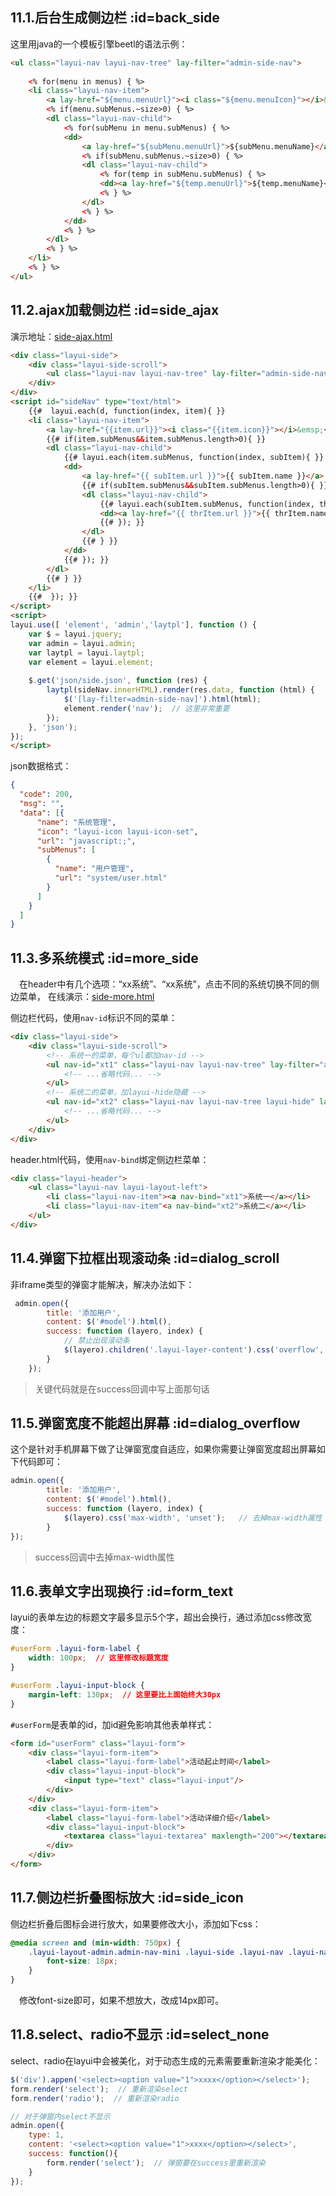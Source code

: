 ## 11.1.后台生成侧边栏  :id=back_side
这里用java的一个模板引擎beetl的语法示例：
```html
<ul class="layui-nav layui-nav-tree" lay-filter="admin-side-nav">
    
    <% for(menu in menus) { %>
    <li class="layui-nav-item">
        <a lay-href="${menu.menuUrl}"><i class="${menu.menuIcon}"></i>&emsp;<cite>${menu.menuName}</cite></a>
        <% if(menu.subMenus.~size>0) { %>
        <dl class="layui-nav-child">
            <% for(subMenu in menu.subMenus) { %>
            <dd>
                <a lay-href="${subMenu.menuUrl}">${subMenu.menuName}</a>
                <% if(subMenu.subMenus.~size>0) { %>
                <dl class="layui-nav-child">
                    <% for(temp in subMenu.subMenus) { %>
                    <dd><a lay-href="${temp.menuUrl}">${temp.menuName}</a></dd>
                    <% } %>
                </dl>
                <% } %>
            </dd>
            <% } %>
        </dl>
        <% } %>
    </li>
    <% } %>
</ul>
```


## 11.2.ajax加载侧边栏  :id=side_ajax

演示地址：[side-ajax.html](https://demo.easyweb.vip/iframe/page/example/side-ajax.html)

```html
<div class="layui-side">
    <div class="layui-side-scroll">
        <ul class="layui-nav layui-nav-tree" lay-filter="admin-side-nav"></ul>
    </div>
</div>
<script id="sideNav" type="text/html">
    {{#  layui.each(d, function(index, item){ }}
    <li class="layui-nav-item">
        <a lay-href="{{item.url}}"><i class="{{item.icon}}"></i>&emsp;<cite>{{item.name }}</cite></a>
        {{# if(item.subMenus&&item.subMenus.length>0){ }}
        <dl class="layui-nav-child">
            {{# layui.each(item.subMenus, function(index, subItem){ }}
            <dd>
                <a lay-href="{{ subItem.url }}">{{ subItem.name }}</a>
                {{# if(subItem.subMenus&&subItem.subMenus.length>0){ }}
                <dl class="layui-nav-child">
                    {{# layui.each(subItem.subMenus, function(index, thrItem){ }}
                    <dd><a lay-href="{{ thrItem.url }}">{{ thrItem.name }}</a></dd>
                    {{# }); }}
                </dl>
                {{# } }}
            </dd>
            {{# }); }}
        </dl>
        {{# } }}
    </li>
    {{#  }); }}
</script>
<script>
layui.use([ 'element', 'admin','laytpl'], function () {
    var $ = layui.jquery;
    var admin = layui.admin;
    var laytpl = layui.laytpl;
    var element = layui.element;
        
    $.get('json/side.json', function (res) {
        laytpl(sideNav.innerHTML).render(res.data, function (html) {
            $('[lay-filter=admin-side-nav]').html(html);
            element.render('nav');  // 这里非常重要
        });
    }, 'json');
});
</script>
```

json数据格式：

```json
{
  "code": 200,
  "msg": "",
  "data": [{
      "name": "系统管理",
      "icon": "layui-icon layui-icon-set",
      "url": "javascript:;",
      "subMenus": [
        {
          "name": "用户管理",
          "url": "system/user.html"
        }
      ]
    }
  ]
}
```


## 11.3.多系统模式  :id=more_side

&emsp;在header中有几个选项：“xx系统”、“xx系统”，点击不同的系统切换不同的侧边菜单，
在线演示：[side-more.html](https://demo.easyweb.vip/iframe/page/example/side-more.html)

侧边栏代码，使用`nav-id`标识不同的菜单：
```html
<div class="layui-side">
    <div class="layui-side-scroll">
        <!-- 系统一的菜单，每个ul都加nav-id -->
        <ul nav-id="xt1" class="layui-nav layui-nav-tree" lay-filter="admin-side-nav">
            <!-- ...省略代码... -->
        </ul>
        <!-- 系统二的菜单，加layui-hide隐藏 -->
        <ul nav-id="xt2" class="layui-nav layui-nav-tree layui-hide" lay-filter="admin-side-nav">
            <!-- ...省略代码... -->
        </ul>
    </div>
</div>
```

header.html代码，使用`nav-bind`绑定侧边栏菜单：

```html
<div class="layui-header">
    <ul class="layui-nav layui-layout-left">
        <li class="layui-nav-item"><a nav-bind="xt1">系统一</a></li>
        <li class="layui-nav-item"<a nav-bind="xt2">系统二</a></li>
    </ul>
</div>
```


## 11.4.弹窗下拉框出现滚动条  :id=dialog_scroll

非iframe类型的弹窗才能解决，解决办法如下：

```javascript
 admin.open({
        title: '添加用户',
        content: $('#model').html(),
        success: function (layero, index) {
            // 禁止出现滚动条
            $(layero).children('.layui-layer-content').css('overflow', 'visible'); 
        }
    });
```

> 关键代码就是在success回调中写上面那句话


## 11.5.弹窗宽度不能超出屏幕  :id=dialog_overflow

这个是针对手机屏幕下做了让弹窗宽度自适应，如果你需要让弹窗宽度超出屏幕如下代码即可：


```javascript
admin.open({
        title: '添加用户',
        content: $('#model').html(),
        success: function (layero, index) {
            $(layero).css('max-width', 'unset');   // 去掉max-width属性
        }
});
```

> success回调中去掉max-width属性


## 11.6.表单文字出现换行  :id=form_text

layui的表单左边的标题文字最多显示5个字，超出会换行，通过添加css修改宽度：

```css
#userForm .layui-form-label {
    width: 100px;  // 这里修改标题宽度
}

#userForm .layui-input-block {
    margin-left: 130px;  // 这里要比上面始终大30px
}
```

`#userForm`是表单的id，加id避免影响其他表单样式：
```html
<form id="userForm" class="layui-form">
    <div class="layui-form-item">
        <label class="layui-form-label">活动起止时间</label>
        <div class="layui-input-block">
            <input type="text" class="layui-input"/>
        </div>
    </div>
    <div class="layui-form-item">
        <label class="layui-form-label">活动详细介绍</label>
        <div class="layui-input-block">
            <textarea class="layui-textarea" maxlength="200"></textarea>
        </div>
    </div>
</form>
```

## 11.7.侧边栏折叠图标放大  :id=side_icon
侧边栏折叠后图标会进行放大，如果要修改大小，添加如下css：
```css
@media screen and (min-width: 750px) {
    .layui-layout-admin.admin-nav-mini .layui-side .layui-nav .layui-nav-item > a > .layui-icon {
        font-size: 18px;
    }
}
```
&emsp;修改font-size即可，如果不想放大，改成14px即可。


## 11.8.select、radio不显示  :id=select_none
select、radio在layui中会被美化，对于动态生成的元素需要重新渲染才能美化：
```javascript
$('div').appen('<select><option value="1">xxxx</option></select>');
form.render('select');  // 重新渲染select
form.render('radio');  // 重新渲染radio

// 对于弹窗内select不显示
admin.open({
    type: 1,
    content: '<select><option value="1">xxxx</option></select>',
    success: function(){
        form.render('select');  // 弹窗要在success里重新渲染
    }
});
```
